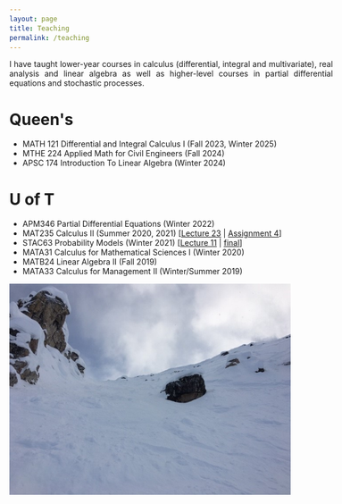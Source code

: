 ```yaml
---
layout: page
title: Teaching
permalink: /teaching
---
```


<div style='text-align: justify; width: 115%;'>
I have taught lower-year courses in calculus (differential, integral and multivariate), real analysis and linear algebra as well as higher-level courses in partial differential equations and stochastic processes.
</div>

Queen's
======

<ul style='width: 115%;'>
  <li> MATH 121 Differential and Integral Calculus I (Fall 2023, Winter 2025) </li>
  <li> MTHE 224 Applied Math for Civil Engineers (Fall 2024) </li>
  <li> APSC 174 Introduction To Linear Algebra (Winter 2024) </li>
</ul>

U of T
======

<ul style='width: 115%;'>
  <li> APM346 Partial Differential Equations (Winter 2022) </li>
  <li> MAT235 Calculus II (Summer 2020, 2021) [<a href="https://mymedia.library.utoronto.ca/play/0e62e29654335560a755ad46df70ead4/">Lecture 23</a> | <a href="/assets/235-A4.pdf">Assignment 4</a>] </li>
  <li> STAC63 Probability Models (Winter 2021) [<a href="https://mymedia.library.utoronto.ca/play/b3a9414b831b34b3c0fdeff44c791fb9">Lecture 11</a> | <a href="/assets/C63-final.pdf">final</a>] </li>
  <li> MATA31 Calculus for Mathematical Sciences I (Winter 2020) </li>
  <li> MATB24 Linear Algebra II (Fall 2019) </li>
  <li> MATA33 Calculus for Management II (Winter/Summer 2019) </li>
</ul>
  
![](assets/img/KHMR_Whitewall.jpg)
